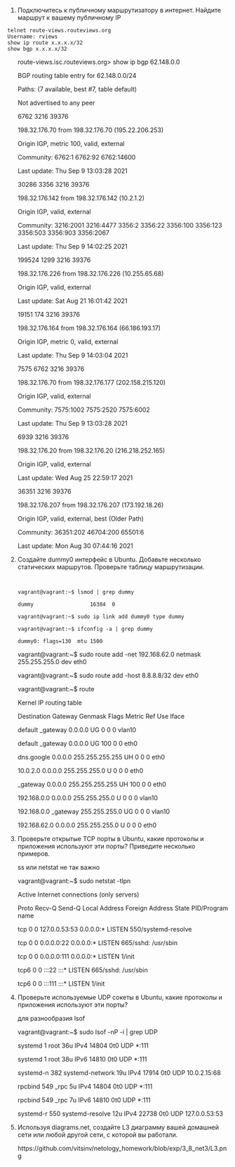 <ol>
<li>Подключитесь к публичному маршрутизатору в интернет. Найдите маршрут к вашему публичному IP</li>
</ol>
<div class="snippet-clipboard-content position-relative" data-snippet-clipboard-copy-content="telnet route-views.routeviews.org
Username: rviews
show ip route x.x.x.x/32
show bgp x.x.x.x/32
"><pre><code>telnet route-views.routeviews.org
Username: rviews
show ip route x.x.x.x/32
show bgp x.x.x.x/32
</code></pre></div>
<ol start="2">
<p>route-views.isc.routeviews.org> show ip bgp 62.148.0.0
<p>BGP routing table entry for 62.148.0.0/24
<p>Paths: (7 available, best #7, table default)
<p>  Not advertised to any peer
<p>  6762 3216 39376
<p>    198.32.176.70 from 198.32.176.70 (195.22.206.253)
<p>      Origin IGP, metric 100, valid, external
<p>      Community: 6762:1 6762:92 6762:14600
<p>      Last update: Thu Sep  9 13:03:28 2021
<p>  30286 3356 3216 39376
<p>    198.32.176.142 from 198.32.176.142 (10.2.1.2)
<p>      Origin IGP, valid, external
<p>      Community: 3216:2001 3216:4477 3356:2 3356:22 3356:100 3356:123 3356:503 3356:903 3356:2067
<p>      Last update: Thu Sep  9 14:02:25 2021
<p>  199524 1299 3216 39376
<p>    198.32.176.226 from 198.32.176.226 (10.255.65.68)
<p>      Origin IGP, valid, external
<p>      Last update: Sat Aug 21 16:01:42 2021
<p>  19151 174 3216 39376
<p>    198.32.176.164 from 198.32.176.164 (66.186.193.17)
<p>      Origin IGP, metric 0, valid, external
<p>      Last update: Thu Sep  9 14:03:04 2021
<p>  7575 6762 3216 39376
<p>    198.32.176.70 from 198.32.176.177 (202.158.215.120)
<p>      Origin IGP, valid, external
<p>      Community: 7575:1002 7575:2520 7575:6002
<p>      Last update: Thu Sep  9 13:03:28 2021
<p>  6939 3216 39376
<p>    198.32.176.20 from 198.32.176.20 (216.218.252.165)
<p>      Origin IGP, valid, external
<p>      Last update: Wed Aug 25 22:59:17 2021
<p>  36351 3216 39376
<p>    198.32.176.207 from 198.32.176.207 (173.192.18.26)
<p>      Origin IGP, valid, external, best (Older Path)
<p>      Community: 36351:202 46704:200 65501:6
<p>      Last update: Mon Aug 30 07:44:16 2021

<li>
<p>Создайте dummy0 интерфейс в Ubuntu. Добавьте несколько статических маршрутов. Проверьте таблицу маршрутизации.</p>
<p><code>
<p>vagrant@vagrant:~$ lsmod | grep dummy
<p>dummy                  16384  0
<p>vagrant@vagrant:~$ sudo ip link add dummy0 type dummy
<p>vagrant@vagrant:~$ ifconfig -a | grep dummy
<p>dummy0: flags=130<BROADCAST,NOARP>  mtu 1500
</code></p>
<p>vagrant@vagrant:~$ sudo route add -net 192.168.62.0 netmask 255.255.255.0 dev eth0
<p>vagrant@vagrant:~$ sudo route add -host 8.8.8.8/32 dev eth0
<p>vagrant@vagrant:~$ route
<p>Kernel IP routing table
<p>Destination     Gateway         Genmask         Flags Metric Ref    Use Iface
<p>default         _gateway        0.0.0.0         UG    0      0        0 vlan10
<p>default         _gateway        0.0.0.0         UG    100    0        0 eth0
<p>dns.google      0.0.0.0         255.255.255.255 UH    0      0        0 eth0
<p>10.0.2.0        0.0.0.0         255.255.255.0   U     0      0        0 eth0
<p>_gateway        0.0.0.0         255.255.255.255 UH    100    0        0 eth0
<p>192.168.0.0     0.0.0.0         255.255.255.0   U     0      0        0 vlan10
<p>192.168.0.0     _gateway        255.255.255.0   UG    0      0        0 vlan10
<p>192.168.62.0    0.0.0.0         255.255.255.0   U     0      0        0 eth0
</li>
<li>
<p>Проверьте открытые TCP порты в Ubuntu, какие протоколы и приложения используют эти порты? Приведите несколько примеров.</p>
<p> ss или netstat не так важно
<p>vagrant@vagrant:~$ sudo netstat -tlpn
<p>Active Internet connections (only servers)
<p>Proto Recv-Q Send-Q Local Address           Foreign Address         State       PID/Program name
<p>tcp        0      0 127.0.0.53:53           0.0.0.0:*               LISTEN      550/systemd-resolve
<p>tcp        0      0 0.0.0.0:22              0.0.0.0:*               LISTEN      665/sshd: /usr/sbin
<p>tcp        0      0 0.0.0.0:111             0.0.0.0:*               LISTEN      1/init
<p>tcp6       0      0 :::22                   :::*                    LISTEN      665/sshd: /usr/sbin
<p>tcp6       0      0 :::111                  :::*                    LISTEN      1/init
</li>
<li>
<p>Проверьте используемые UDP сокеты в Ubuntu, какие протоколы и приложения используют эти порты?</p>
<p> для разнообразия lsof
<p>vagrant@vagrant:~$ sudo lsof -nP -i | grep UDP
<p>systemd      1            root   36u  IPv4  14804      0t0  UDP *:111
<p>systemd      1            root   38u  IPv6  14810      0t0  UDP *:111
<p>systemd-n  382 systemd-network   19u  IPv4  17914      0t0  UDP 10.0.2.15:68
<p>rpcbind    549            _rpc    5u  IPv4  14804      0t0  UDP *:111
<p>rpcbind    549            _rpc    7u  IPv6  14810      0t0  UDP *:111
<p>systemd-r  550 systemd-resolve   12u  IPv4  22738      0t0  UDP 127.0.0.53:53
</li>
<li>
<p>Используя diagrams.net, создайте L3 диаграмму вашей домашней сети или любой другой сети, с которой вы работали.</p>
<p> https://github.com/vitsinv/netology_homework/blob/exp/3_8_net3/L3.png
</li>
</ol>
